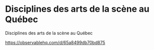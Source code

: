 # Disciplines des arts de la scène au Québec
Disciplines des arts de la scène au Québec

https://observablehq.com/d/65a8499db70bd875

